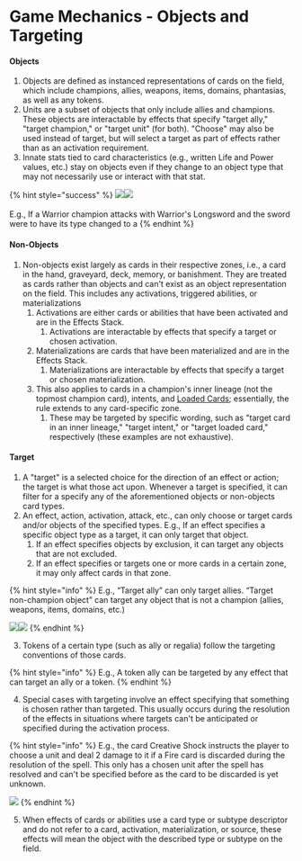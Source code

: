 # Game Mechanics - Objects and Targeting

#### Objects

1. Objects are defined as instanced representations of cards on the field, which include champions, allies, weapons, items, domains, phantasias, as well as any tokens.
2. Units are a subset of objects that only include allies and champions. These objects are interactable by effects that specify "target ally," "target champion," or "target unit" (for both). "Choose" may also be used instead of target, but will select a target as part of effects rather than as an activation requirement.
3. Innate stats tied to card characteristics (e.g., written Life and Power values, etc.) stay on objects even if they change to an object type that may not necessarily use or interact with that stat.

{% hint style="success" %}
![](https://api.gatcg.com/cards/images/fracturize-ftc.jpg)![](https://api.gatcg.com/cards/images/warriors-longsword-doa-alter.jpg)\
\
E.g., If a Warrior champion attacks with Warrior's Longsword and the sword were to have its type changed to a&#x20;
{% endhint %}



#### Non-Objects

1. Non-objects exist largely as cards in their respective zones, i.e., a card in the hand, graveyard, deck, memory, or banishment.  They are treated as cards rather than objects and can't exist as an object representation on the field. This includes any activations, triggered abilities, or materializations
   1. Activations are either cards or abilities that have been activated and are in the Effects Stack.
      1. Activations are interactable by effects that specify a target or chosen activation.
   2. Materializations are cards that have been materialized and are in the Effects Stack.
      1. Materializations are interactable by effects that specify a target or chosen materialization.
   3. This also applies to cards in a champion's inner lineage (not the topmost champion card), intents, and [Loaded Cards](../glossary/game-terms.md#loaded); essentially, the rule extends to any card-specific zone.
      1. These may be targeted by specific wording, such as "target card in an inner lineage," "target intent," or "target loaded card," respectively (these examples are not exhaustive).



#### Target

1. A "target" is a selected choice for the direction of an effect or action; the target is what those act upon. Whenever a target is specified, it can filter for a specify any of the aforementioned objects or non-objects card types.&#x20;
2. An effect, action, activation, attack, etc., can only choose or target cards and/or objects of the specified types. E.g., If an effect specifies a specific object type as a target, it can only target that object.&#x20;
   1. If an effect specifies objects by exclusion, it can target any objects that are not excluded.
   2. If an effect specifies or targets one or more cards in a certain zone, it may only affect cards in that zone.

{% hint style="info" %}
E.g., “Target ally” can only target allies. “Target non-champion object” can target any object that is not a champion (allies, weapons, items, domains, etc.)

![](https://ga-index-public.s3.us-west-2.amazonaws.com/cards/incendiary-fractal-ftc.jpg)![](https://ga-index-public.s3.us-west-2.amazonaws.com/cards/excalibur-cleansing-light-doa-alter.jpg)
{% endhint %}



3. Tokens of a certain type (such as ally or regalia) follow the targeting conventions of those cards.

{% hint style="info" %}
E.g., A token ally can be targeted by any effect that can target an ally or a token.
{% endhint %}

4. Special cases with targeting involve an effect specifying that something is chosen rather than targeted. This usually occurs during the resolution of the effects in situations where targets can't be anticipated or specified during the activation process.&#x20;

{% hint style="info" %}
E.g., the card Creative Shock instructs the player to choose a unit and deal 2 damage to it if a Fire card is discarded during the resolution of the spell. This only has a chosen unit after the spell has resolved and can't be specified before as the card to be discarded is yet unknown.

![](https://ga-index-public.s3.us-west-2.amazonaws.com/cards/creative-shock-doa-alter.jpg)
{% endhint %}

5. When effects of cards or abilities use a card type or subtype descriptor and do not refer to a card, activation, materialization, or source, these effects will mean the object with the described type or subtype on the field.
